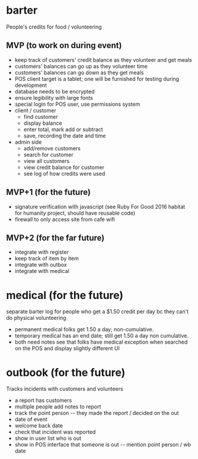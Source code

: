 # barter
People's credits for food / volunteering

## MVP (to work on during event)
- keep track of customers' credit balance as they volunteer and get meals
- customers' balances can go up as they volunteer time
- customers' balances can go down as they get meals
- POS client target is a tablet; one will be furnished for testing during development
- database needs to be encrypted
- ensure legibility with large fonts
- special login for POS user, use permissions system
- client / customer
  - find customer
  - display balance
  - enter total, mark add or subtract
  - save, recording the date and time
- admin side
  - add/remove customers 
  - search for customer 
  - view all customers
  - view credit balance for customer
  - see log of how credits were used

## MVP+1 (for the future)
- signature verification with javascript (see Ruby For Good 2016 habitat for
  humanity project, should have reusable code)
- firewall to only access site from cafe wifi

## MVP+2 (for the far future)
- integrate with register
- keep track of item by item
- integrate with outbox
- integrate with medical

# medical (for the future)
separate barter log for people who get a $1.50 credit per day bc they can't do
physical volunteering

- permanent medical folks get 1.50 a day; non-cumulative.
- temporary medical has an end date; still get 1.50 a day non cumulative.
- both need notes
  see that folks have medical exception when searched on the POS and display slightly different UI

# outbook (for the future)
Tracks incidents with customers and volunteers
- a report has customers
- multiple people add notes to report
- track the point person -- they made the report / decided on the out
- date of event
- welcome back date
- check that incident was reported
- show in user list who is out
- show in POS interface that someone is out -- mention point person / wb date

